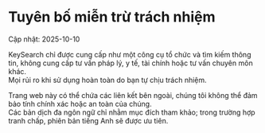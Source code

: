 # Tuyên bố miễn trừ trách nhiệm
Cập nhật: 2025-10-10

KeySearch chỉ được cung cấp như một công cụ tổ chức và tìm kiếm thông tin, không cung cấp tư vấn pháp lý, y tế, tài chính hoặc tư vấn chuyên môn khác.  
Mọi rủi ro khi sử dụng hoàn toàn do bạn tự chịu trách nhiệm.  

Trang web này có thể chứa các liên kết bên ngoài, chúng tôi không thể đảm bảo tính chính xác hoặc an toàn của chúng.  
Các bản dịch đa ngôn ngữ chỉ nhằm mục đích tham khảo; trong trường hợp tranh chấp, phiên bản tiếng Anh sẽ được ưu tiên.